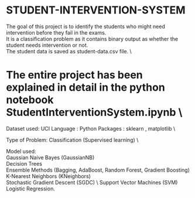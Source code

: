 # STUDENT-INTERVENTION-SYSTEM
The goal of this project is to identify the students who might need intervention before they fail in the exams. \
It is a classification problem as it contains binary output as whether the student needs intervention or not.  \
The student data is saved as student-data.csv file. \


# The entire project has been explained in detail in the python notebook StudentInterventionSystem.ipynb \

Dataset used: UCI Language : Python Packages : sklearn , matplotlib \

Type of Problem: Classification (Supervised learning) \

Model used:  \
    Gaussian Naive Bayes (GaussianNB) \
    Decision Trees \
    Ensemble Methods (Bagging, AdaBoost, Random Forest, Gradient Boosting) \
    K-Nearest Neighbors (KNeighbors) \
    Stochastic Gradient Descent (SGDC) \ 
    Support Vector Machines (SVM) \
    Logistic Regression.

